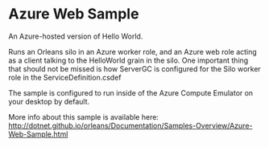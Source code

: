 # Azure Web Sample #

An Azure-hosted version of Hello World.

Runs an Orleans silo in an Azure worker role, and an Azure web role acting as a client talking to the HelloWorld grain in the silo.
One important thing that should not be missed is how ServerGC is configured for the Silo worker role in the ServiceDefinition.csdef

The sample is configured to run inside of the Azure Compute Emulator on your desktop by default.

More info about this sample is available here:
http://dotnet.github.io/orleans/Documentation/Samples-Overview/Azure-Web-Sample.html
